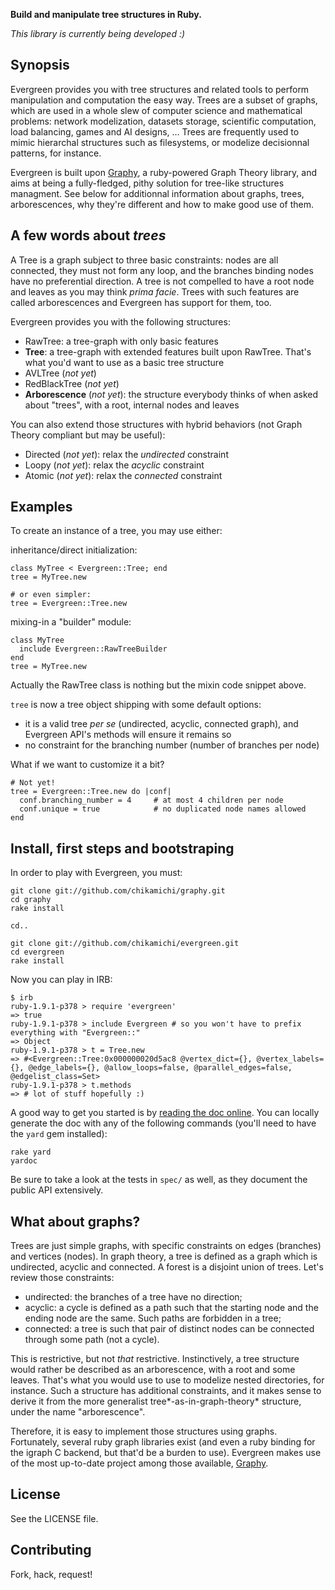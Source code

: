 **Build and manipulate tree structures in Ruby.**

*This library is currently being developed :)*

## Synopsis

Evergreen provides you with tree structures and related tools to perform manipulation and computation the easy way. Trees are a subset of graphs, which are used in a whole slew of computer science and mathematical problems: network modelization, datasets storage, scientific computation, load balancing, games and AI designs, … Trees are frequently used to mimic hierarchal structures such as filesystems, or modelize decisionnal patterns, for instance.

Evergreen is built upon [Graphy](http://github.com/bruce/graphy "Graphy on Github"), a ruby-powered Graph Theory library, and aims at being a fully-fledged, pithy solution for tree-like structures managment. See below for additionnal information about graphs, trees, arborescences, why they're different and how to make good use of them.

## A few words about *trees*

A Tree is a graph subject to three basic constraints: nodes are all connected, they must not form any loop, and the branches binding nodes have no preferential direction. A tree is not compelled to have a root node and leaves as you may think *prima facie*. Trees with such features are called arborescences and Evergreen has support for them, too.

Evergreen provides you with the following structures:

* RawTree: a tree-graph with only basic features
* **Tree**: a tree-graph with extended features built upon RawTree. That's what you'd want to use as a basic tree structure
* AVLTree (*not yet*)
* RedBlackTree (*not yet*)
* **Arborescence** (*not yet*): the structure everybody thinks of when asked about "trees", with a root, internal nodes and leaves

You can also extend those structures with hybrid behaviors (not Graph Theory compliant but may be useful):

* Directed (*not yet*): relax the *undirected* constraint
* Loopy (*not yet*): relax the *acyclic* constraint
* Atomic (*not yet*): relax the *connected* constraint

## Examples

To create an instance of a tree, you may use either:

inheritance/direct initialization:

    class MyTree < Evergreen::Tree; end
    tree = MyTree.new

    # or even simpler:
    tree = Evergreen::Tree.new

mixing-in a "builder" module:

    class MyTree
      include Evergreen::RawTreeBuilder
    end
    tree = MyTree.new

Actually the RawTree class is nothing but the mixin code snippet above.

`tree` is now a tree object shipping with some default options:

* it is a valid tree *per se* (undirected, acyclic, connected graph), and Evergreen API's methods will ensure it remains so
* no constraint for the branching number (number of branches per node)

What if we want to customize it a bit?

    # Not yet!
    tree = Evergreen::Tree.new do |conf|
      conf.branching_number = 4     # at most 4 children per node
      conf.unique = true            # no duplicated node names allowed
    end

## Install, first steps and bootstraping

In order to play with Evergreen, you must:

    git clone git://github.com/chikamichi/graphy.git
    cd graphy
    rake install

    cd..

    git clone git://github.com/chikamichi/evergreen.git
    cd evergreen
    rake install

Now you can play in IRB:

    $ irb
    ruby-1.9.1-p378 > require 'evergreen'
    => true 
    ruby-1.9.1-p378 > include Evergreen # so you won't have to prefix everything with "Evergreen::"
    => Object 
    ruby-1.9.1-p378 > t = Tree.new
    => #<Evergreen::Tree:0x000000020d5ac8 @vertex_dict={}, @vertex_labels={}, @edge_labels={}, @allow_loops=false, @parallel_edges=false, @edgelist_class=Set> 
    ruby-1.9.1-p378 > t.methods
    => # lot of stuff hopefully :)

A good way to get you started is by [reading the doc online](http://rdoc.info/projects/chikamichi/evergreen "Evergreen on rdoc.info"). You can locally generate the doc with any of the following commands (you'll need to have the `yard` gem installed):

    rake yard
    yardoc

Be sure to take a look at the tests in `spec/` as well, as they document the public API extensively.

## What about graphs?

Trees are just simple graphs, with specific constraints on edges (branches) and vertices (nodes). In graph theory, a tree is defined as a graph which is undirected, acyclic and connected. A forest is a disjoint union of trees. Let's review those constraints:

* undirected: the branches of a tree have no direction;
* acyclic: a cycle is defined as a path such that the starting node and the ending node are the same. Such paths are forbidden in a tree;
* connected: a tree is such that pair of distinct nodes can be connected through some path (not a cycle).

This is restrictive, but not *that* restrictive. Instinctively, a tree structure would rather be described as an arborescence, with a root and some leaves. That's what you would use to use to modelize nested directories, for instance. Such a structure has additional constraints, and it makes sense to derive it from the more generalist tree*-as-in-graph-theory* structure, under the name "arborescence".

Therefore, it is easy to implement those structures using graphs. Fortunately, several ruby graph libraries exist (and even a ruby binding for the igraph C backend, but that'd be a burden to use). Evergreen makes use of the most up-to-date project among those available, [Graphy](http://github.com/bruce/graphy "Graphy on Github").

## License

See the LICENSE file.

## Contributing

Fork, hack, request!

